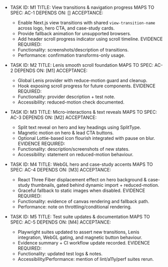 - TASK ID: M1
  TITLE: View transitions & navigation progress
  MAPS TO SPEC: AC-1
  DEPENDS ON: []
  ACCEPTANCE:
    - Enable Next.js view transitions with shared `view-transition-name` across logo, hero CTA, and case-study cards.
    - Provide fallback animation for unsupported browsers.
    - Add header scroll progress indicator using scroll timeline.
  EVIDENCE REQUIRED:
    - Functionality: screenshots/description of transitions.
    - Performance: confirmation transforms-only usage.

- TASK ID: M2
  TITLE: Lenis smooth scroll foundation
  MAPS TO SPEC: AC-2
  DEPENDS ON: [M1]
  ACCEPTANCE:
    - Global Lenis provider with reduce-motion guard and cleanup.
    - Hook exposing scroll progress for future components.
  EVIDENCE REQUIRED:
    - Functionality: provider description + test note.
    - Accessibility: reduced-motion check documented.

- TASK ID: M3
  TITLE: Micro-interactions & text reveals
  MAPS TO SPEC: AC-3
  DEPENDS ON: [M2]
  ACCEPTANCE:
    - Split text reveal on hero and key headings using SplitType.
    - Magnetic motion on hero & lead CTA buttons.
    - Optional Lottie-based icon flourish integrated with pause on blur.
  EVIDENCE REQUIRED:
    - Functionality: description/screenshots of new states.
    - Accessibility: statement on reduced-motion behaviour.

- TASK ID: M4
  TITLE: WebGL hero and case-study accents
  MAPS TO SPEC: AC-4
  DEPENDS ON: [M3]
  ACCEPTANCE:
    - React Three Fiber displacement effect on hero background & case-study thumbnails, gated behind dynamic import + reduced-motion.
    - Graceful fallback to static images when disabled.
  EVIDENCE REQUIRED:
    - Functionality: evidence of canvas rendering and fallback path.
    - Performance: note on throttling/conditional rendering.

- TASK ID: M5
  TITLE: Test suite updates & documentation
  MAPS TO SPEC: AC-5
  DEPENDS ON: [M4]
  ACCEPTANCE:
    - Playwright suites updated to assert new transitions, Lenis integration, WebGL gating, and magnetic button behaviour.
    - Evidence summary + CI workflow update recorded.
  EVIDENCE REQUIRED:
    - Functionality: updated test logs & notes.
    - Accessibility/Performance: mention of lint/a11y/perf suites rerun.
